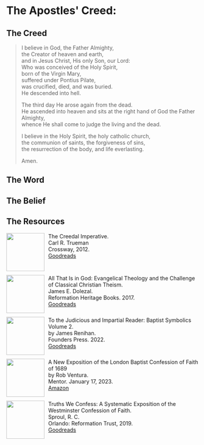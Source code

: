 # The Apostles' Creed: 

<style>

bgy { 
  background-color: yellow;
  color: black;
  }

  img {
    margin-right: 10px;
    margin-bottom: 10px;
    width: 100px;
    float: left;
  }

  .olive {
    margin-left: 10px;
    width: 50px;
    float: right
  }

</style>

## The Creed

>I believe in God, the Father Almighty,  
>the Creator of heaven and earth,  
>and in Jesus Christ, His only Son, our Lord:  
>Who was conceived of the Holy Spirit,  
>born of the Virgin Mary,  
>suffered under Pontius Pilate,  
>was crucified, died, and was buried.  
>He descended into hell.  
>  
>The third day He arose again from the dead.  
>He ascended into heaven and sits at the right hand of God the Father Almighty,  
>whence He shall come to judge the living and the dead.  
>  
>I believe in the Holy Spirit, the holy catholic church,  
>the communion of saints, the forgiveness of sins,  
>the resurrection of the body, and life everlasting.  
>  
>Amen.

## The Word

## The Belief

### 

## The Resources

<img src="/images/book-creedal-imperative-trueman.jpg">The Creedal Imperative.  
Carl R. Trueman  
Crossway, 2012.  
[Goodreads](https://www.goodreads.com/book/show/14452976-the-creedal-imperative?ac=1&from_search=true&qid=GTaJVGWwOY&rank=1)

<p style="clear:both;">

<img src="/images/book-all-that-is-God-dolezal.jpg">All That Is in God: Evangelical Theology and the Challenge of Classical Christian Theism.  
James E. Dolezal.  
Reformation Heritage Books. 2017.  
[Goodreads](https://www.goodreads.com/book/show/35783848-all-that-is-in-god?from_search=true&from_srp=true&qid=HZn57Z1Qqc&rank=3)

<p style="clear:both;">

<img src="/images/confession-1689-judacious-reader-renihan.png">To the Judicious and Impartial Reader: Baptist Symbolics Volume 2.  
by James Renihan.  
Founders Press. 2022.  
[Goodreads](https://www.goodreads.com/book/show/17867976-modern-exposition-of-the-1689-baptist-confession-of-faith)

<p style="clear:both;">

<img src="/images/confession-1689-new-exposition-ventura.jpg">A New Exposition of the London Baptist Confession of Faith of 1689    
by Rob Ventura.  
Mentor. January 17, 2023.  
[Amazon](https://www.amazon.com/Exposition-London-Baptist-Confession-Faith/dp/1527108902/ref=asc_df_1527108902/?tag=hyprod-20&linkCode=df0&hvadid=598295323603&hvpos=&hvnetw=g&hvrand=3877532160906942020&hvpone=&hvptwo=&hvqmt=&hvdev=c&hvdvcmdl=&hvlocint=&hvlocphy=9014286&hvtargid=pla-1722666080628&psc=1)

<p style="clear:both;">

<img src="/images/confession-wcf-truths-we-confess-sproul.jpg">Truths We Confess: A Systematic Exposition of the Westminster Confession of Faith.  
Sproul, R. C.    
Orlando: Reformation Trust, 2019.  
[Goodreads](https://www.goodreads.com/book/show/50024945-truths-we-confess?ac=1&from_search=true&qid=ssTkBgIFwE&rank=1)

<p style="clear:both;">

